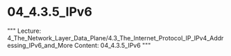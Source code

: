 # 04_4.3.5_IPv6

"""
Lecture: 4_The_Network_Layer_Data_Plane/4.3_The_Internet_Protocol_IP_IPv4_Addressing_IPv6_and_More
Content: 04_4.3.5_IPv6
"""

